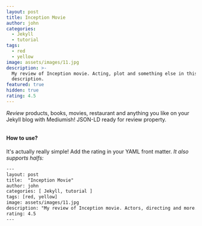 ```yaml
---
layout: post
title: Inception Movie
author: john
categories:
  - Jekyll
  - tutorial
tags:
  - red
  - yellow
image: assets/images/11.jpg
description: >-
  My review of Inception movie. Acting, plot and something else in this short
  description.
featured: true
hidden: true
rating: 4.5
---
```


*Review* products, books, movies, restaurant and anything you like on your Jekyll blog with Mediumish! JSON-LD ready for review property.
###### 
#### How to use?

It's actually really simple! Add the rating in your YAML front matter. *It also supports halfs:*

```html
---
layout: post
title:  "Inception Movie"
author: john
categories: [ Jekyll, tutorial ]
tags: [red, yellow]
image: assets/images/11.jpg
description: "My review of Inception movie. Actors, directing and more."
rating: 4.5
---
```
